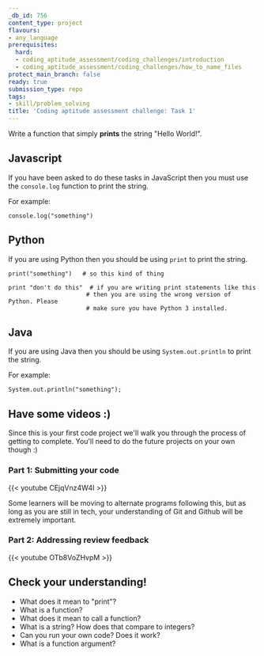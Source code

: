 ```yaml
---
_db_id: 756
content_type: project
flavours:
- any_language
prerequisites:
  hard:
  - coding_aptitude_assessment/coding_challenges/introduction
  - coding_aptitude_assessment/coding_challenges/how_to_name_files
protect_main_branch: false
ready: true
submission_type: repo
tags:
- skill/problem_solving
title: 'Coding aptitude assessment challenge: Task 1'
---
```


Write a function that simply **prints** the string "Hello World!".

## Javascript

If you have been asked to do these tasks in JavaScript then you must use the `console.log` function to print the string.

For example:

```
console.log("something")
```

## Python

If you are using Python then you should be using `print` to print the string.

```
print("something")   # so this kind of thing

print "don't do this"  # if you are writing print statements like this
                      # then you are using the wrong version of Python. Please
                      # make sure you have Python 3 installed.
```


## Java 

If you are using Java then you should be using `System.out.println` to print the string.

For example:

```
System.out.println("something");
```

## Have some videos :)

Since this is your first code project we'll walk you through the process of getting to complete.  You'll need to do the future projects on your own though :)

### Part 1: Submitting your code

{{< youtube  CEjqVnz4W4I >}}

Some learners will be moving to alternate programs following this, but as long as you are still in tech, your understanding of Git and Github will be extremely important.

### Part 2: Addressing review feedback

{{< youtube OTb8VoZHvpM >}}

## Check your understanding! 

- What does it mean to "print"?
- What is a function? 
- What does it mean to call a function?
- What is a string? How does that compare to integers?
- Can you run your own code? Does it work?
- What is a function argument?